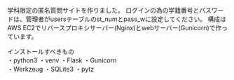 学科限定の匿名質問サイトを作りました。
ログインの為の学籍番号とパスワードは、管理者がusersテーブルのst_numとpass_wに設定してください。
構成はAWS EC2でリバースプロキシサーバー(Nginx)とwebサーバー(Gunicorn)で作っています。

インストールすべきもの
<br>
・python3 ・venv ・Flask ・Gunicorn
<br>
・Werkzeug ・SQLite3 ・pytz
